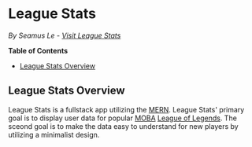 # League Stats
*By Seamus Le - [Visit League Stats]()*

**Table of Contents**
* [League Stats Overview](#qwerty-shop-overview)

## League Stats Overview
League Stats is a fullstack app utilizing the [MERN](https://www.mongodb.com/mern-stack).  League Stats' primary goal is to display user data for popular [MOBA](https://en.wikipedia.org/wiki/Multiplayer_online_battle_arena) [League of Legends](https://na.leagueoflegends.com/en-us/).  The sceond goal is to make the data easy to understand for new players by utilizing a minimalist design.

